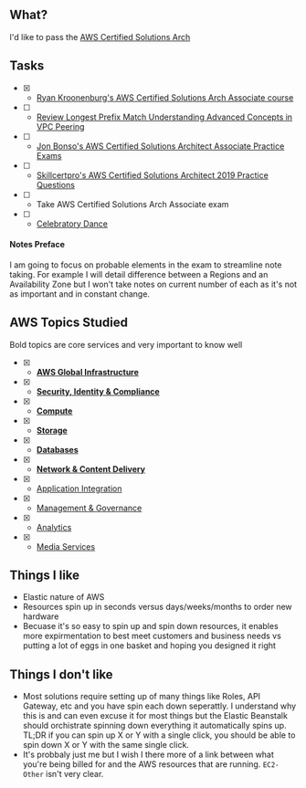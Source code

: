 ## What?
I'd like to pass the [AWS Certified Solutions Arch](Associatehttps://aws.amazon.com/certification/certified-solutions-architect-associate/)

## Tasks
- [x] - [Ryan Kroonenburg's AWS Certified Solutions Arch Associate course](https://www.udemy.com/course/aws-certified-solutions-architect-associate/)
- [ ] - [Review Longest Prefix Match Understanding Advanced Concepts in VPC Peering](https://tutorialsdojo.com/longest-prefix-match-understanding-advanced-concepts-in-vpc-peering/)
- [ ] - [Jon Bonso's AWS Certified Solutions Architect Associate Practice Exams](https://www.udemy.com/course/aws-certified-solutions-architect-associate-amazon-practice-exams/)
- [ ] - [Skillcertpro's AWS Certified Solutions Architect 2019 Practice Questions](https://www.udemy.com/course/aws-certified-solutions-architect-2018-practice-questions/)
- [ ] - Take AWS Certified Solutions Arch Associate exam
- [ ] - [Celebratory Dance](https://media.giphy.com/media/6fScAIQR0P0xW/giphy.gif)

#### Notes Preface
I am going to focus on probable elements in the exam to streamline note taking. For example I will detail difference between a Regions and an Availability Zone but I won't take notes on current number of each as it's not as important and in constant change.

## AWS Topics Studied
Bold topics are core services and very important to know well
- [x] - [**AWS Global Infrastructure**](./aws-global-infrastructure.md)
- [x] - [**Security, Identity & Compliance**](security-identity-compliance.md)
- [x] - [**Compute**](./compute.md)
- [x] - [**Storage**](./storage.md)
- [x] - [**Databases**](./databases.md)
- [x] - [**Network & Content Delivery**](./network-content-delivery.md)
- [x] - [Application Integration](./application-integration.md)
- [x] - [Management & Governance](./management-governance.md)
- [x] - [Analytics](./analytics.md)
- [x] - [Media Services](./media-services.md)

## Things I like
- Elastic nature of AWS
- Resources spin up in seconds versus days/weeks/months to order new hardware
- Becuase it's so easy to spin up and spin down resources, it enables more expirmentation to best meet customers and business needs vs putting a lot of eggs in one basket and hoping you designed it right

## Things I don't like
- Most solutions require setting up of many things like Roles, API Gateway, etc and you have spin each down seperattly. I understand why this is and can even excuse it for most things but the Elastic Beanstalk should orchistrate spinning down everything it automatically spins up. TL;DR if you can spin up X or Y with a single click, you should be able to spin down X or Y with the same single click.
- It's probbaly just me but I wish I there more of a link between what you're being billed for and the AWS resources that are running. `EC2-Other` isn't very clear.
